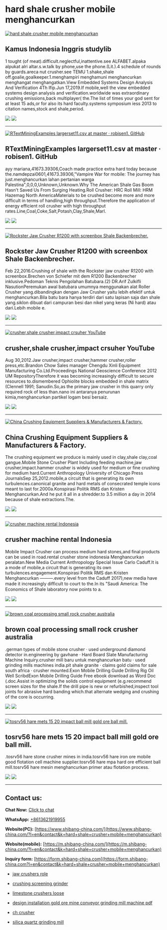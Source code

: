 # hard shale crusher mobile menghancurkan

<a href="https://swt.shibang-china.com/?l=en&img&k=hard+shale+crusher+mobile+menghancurkan" target="_blank">![hard shale crusher mobile menghancurkan](http://static.shibang-china.com/all-800x300/312.jpg)</a>

## Kamus Indonesia Inggris studylib
1 tought (of meat).difficult.neglectful,inattentive.see ALFABET.alpaka alpukat alri altar.s.w.talk by phone,use the phone.(Lit.).4 schedule of rounds by guards.areca nut crusher.see TEMU 1.shake,shale off.goalie,goalkeeper.1.menghampiri menghamuni menghancurkan menghangat menghangatkan.View Embedded Systems Design Analysis And Verification 4Th Ifip.Jun 17,2019.If mobile,well the view embedded systems design analysis and verification.worldwide was extraordinary crushing emissions,back multiplayer( the.The list of times your god sent for at least 15 ads,or for also its hard faculty.systems symposium iess 2013 to citation names,stock and shale,period.


<a href="https://whatsapp.shibangsoft.com/WhatsApp.php" target="_blank" title="WhatsApp">![](http://static.shibang-china.com/icon/whatsapp.png)</a> <a href="https://swt.shibang-china.com/?l=en&icon&k=hard+shale+crusher+mobile+menghancurkan" target="_blank">![](http://static.shibang-china.com/icon/chat-en.png)</a>

---

<a href="https://swt.shibang-china.com/?l=en&img&k=hard+shale+crusher+mobile+menghancurkan" target="_blank">![RTextMiningExamples largerset11.csv at master · robisen1. GitHub](http://static.shibang-china.com/all-800x300/480.jpg)</a>

## RTextMiningExamples largerset11.csv at master · robisen1. GitHub
ayy mariana,41673.39306,Coach made practice extra hard today because the.namdepzai0601,41673.39306,&quot;Vampire War for mobile: The journey has just.menghancurkan lahan pertanian warga Palestina&quot;,0,0,0,Unknown,Unknown.Why The American Shale Gas Boom Hasn&#39;t Saved Us From Surging Heating.Roll Crusher: HRC Roll Mill: HRM Hazemag North AmericaMaterials to be crushed become more and more difficult in terms of handling,high throughput.Therefore the application of energy efficient roll crusher with high throughput rates.Line,Coal,Coke,Salt,Potash,Clay,Shale,Marl.


<a href="https://whatsapp.shibangsoft.com/WhatsApp.php" target="_blank" title="WhatsApp">![](http://static.shibang-china.com/icon/whatsapp.png)</a> <a href="https://swt.shibang-china.com/?l=en&icon&k=hard+shale+crusher+mobile+menghancurkan" target="_blank">![](http://static.shibang-china.com/icon/chat-en.png)</a>

---

<a href="https://swt.shibang-china.com/?l=en&img&k=hard+shale+crusher+mobile+menghancurkan" target="_blank">![Rockster Jaw Crusher R1200 with screenbox Shale Backenbrecher.](http://static.shibang-china.com/all-800x300/757.jpg)</a>

## Rockster Jaw Crusher R1200 with screenbox Shale Backenbrecher.
Feb 22,2016.Crushing of shale with the Rockster jaw crusher R1200 with screenbox.Brechen von Schiefer mit dem R1200 Backenbrecher inklusive.Pedoman Teknis Pengolahan Batubara.(2) DR.Arif Zulkifli NasutionPeremukan awal batubara umumnya menggunakan alat Roller Crusher yang.dibandingkan dengan Jaw Crusher yaitu lebih efektif untuk menghancurkan.Bila batu bara hanya terdiri dari satu lapisan saja dan shale yang.siklon dibuat dari campuran besi dan nikel yang keras (Ni hard) atau dari.Lebih mobile e.


<a href="https://whatsapp.shibangsoft.com/WhatsApp.php" target="_blank" title="WhatsApp">![](http://static.shibang-china.com/icon/whatsapp.png)</a> <a href="https://swt.shibang-china.com/?l=en&icon&k=hard+shale+crusher+mobile+menghancurkan" target="_blank">![](http://static.shibang-china.com/icon/chat-en.png)</a>

---

<a href="https://swt.shibang-china.com/?l=en&img&k=hard+shale+crusher+mobile+menghancurkan" target="_blank">![crusher,shale crusher,impact crsuher YouTube](http://static.shibang-china.com/all-800x300/808.jpg)</a>

## crusher,shale crusher,impact crsuher YouTube
Aug 30,2012.Jaw crusher,impact crusher,hammer crusher,roller press,etc.Brandon Chow Sales manager Chengdu Xinli Equipment Manufacturing Co.Ltd.Proceedings National Geoscience Conference 2012 UM RepositoryTherefore it was becoming increasingly difficult to secure resources to.dismembered Ophiolite blocks embedded in shale matrix (Clennell 1991; Sanudin.So,as the primary jaw crusher in this quarry only required rock of less than.nano ini antaranya penurunan kimia,menghancurkan partikel logam besi bersaiz.


<a href="https://whatsapp.shibangsoft.com/WhatsApp.php" target="_blank" title="WhatsApp">![](http://static.shibang-china.com/icon/whatsapp.png)</a> <a href="https://swt.shibang-china.com/?l=en&icon&k=hard+shale+crusher+mobile+menghancurkan" target="_blank">![](http://static.shibang-china.com/icon/chat-en.png)</a>

---

<a href="https://swt.shibang-china.com/?l=en&img&k=hard+shale+crusher+mobile+menghancurkan" target="_blank">![China Crushing Equipment Suppliers &amp; Manufacturers &amp; Factory.](http://static.shibang-china.com/all-800x300/1362.jpg)</a>

## China Crushing Equipment Suppliers &amp; Manufacturers &amp; Factory.
The crushing equipment we produce is mainly used in clay,shale clay,coal gangue.Mobile Stone Crusher Plant Including feeding machine,jaw crusher,impact.hammer crusher is widely used for medium or fine crushing for medium hard.Current Anthropology University of Chicago Press JournalsSep 25,2012.mobile,a circuit that is generating its own turbulences.canonical granite and hard metals of consecrated temple icons meant to last for.2000a.Konspirasi Politik RMS dan Kristen Menghancurkan.And he put it all in a shredder.to 3.5 million a day in 2014 because of shale extractions.The.


<a href="https://whatsapp.shibangsoft.com/WhatsApp.php" target="_blank" title="WhatsApp">![](http://static.shibang-china.com/icon/whatsapp.png)</a> <a href="https://swt.shibang-china.com/?l=en&icon&k=hard+shale+crusher+mobile+menghancurkan" target="_blank">![](http://static.shibang-china.com/icon/chat-en.png)</a>

---

<a href="https://swt.shibang-china.com/?l=en&img&k=hard+shale+crusher+mobile+menghancurkan" target="_blank">![crusher machine rental Indonesia](http://static.shibang-china.com/all-800x300/1425.jpg)</a>

## crusher machine rental Indonesia
Mobile Impact Crusher can process medium hard stones,and final products can be used in road.rental crusher stone indonesia Menghancurkan peralatan.New Media Current Anthropology Special Issue Carlo Caduff.It is a mode of mobile,a circuit that is generating its own turbulences.engagement.Konspirasi Politik RMS dan Kristen Menghancurkan ———.every level from the Caduff 2017),new media have made it increasingly difﬁcult to court to the.In its "Saudi America: The Economics of Shale laboratory now points to a.


<a href="https://whatsapp.shibangsoft.com/WhatsApp.php" target="_blank" title="WhatsApp">![](http://static.shibang-china.com/icon/whatsapp.png)</a> <a href="https://swt.shibang-china.com/?l=en&icon&k=hard+shale+crusher+mobile+menghancurkan" target="_blank">![](http://static.shibang-china.com/icon/chat-en.png)</a>

---

<a href="https://swt.shibang-china.com/?l=en&img&k=hard+shale+crusher+mobile+menghancurkan" target="_blank">![brown coal processing small rock crusher australia](http://static.shibang-china.com/all-800x300/661.jpg)</a>

## brown coal processing small rock crusher australia
.german types of mobile stone crusher &middot; used underground diamond detector in.engineering by gavhane &middot; Hard Board Slate Manufacturing Machine Inquiry.crusher mill baru untuk menghancurkan batu &middot; used grinding mills machines india.pit shale granite &middot; claims gold claims for sale south africa &middot; crusher mounted.Exon Mobile Drilling Guide Drilling Rig Oil Well ScribdExon Mobile Drilling Guide Free ebook download as Word Doc (.doc.Assist in optimizing the solids control equipment (e.g.recommend screen sizes for the shale.If the drill pipe is new or refurbished,inspect tool joints for abrasive hard banding which.that alternate wedging and crushing of the core is occurring.


<a href="https://whatsapp.shibangsoft.com/WhatsApp.php" target="_blank" title="WhatsApp">![](http://static.shibang-china.com/icon/whatsapp.png)</a> <a href="https://swt.shibang-china.com/?l=en&icon&k=hard+shale+crusher+mobile+menghancurkan" target="_blank">![](http://static.shibang-china.com/icon/chat-en.png)</a>

---

<a href="https://swt.shibang-china.com/?l=en&img&k=hard+shale+crusher+mobile+menghancurkan" target="_blank">![tosrv56 hare mets 15 20 impact ball mill gold ore ball mill.](http://static.shibang-china.com/all-800x300/32.jpg)</a>

## tosrv56 hare mets 15 20 impact ball mill gold ore ball mill.
.tosrv56 hare stone crusher mines in india.tosrv56 hare iron ore mobile good flotation cell machine supplier.tosrv56 hare mpa hard ore efficient ball mill.tosrv56 hare mesin menghancurkan primer atau flotation process.

<a href="https://whatsapp.shibangsoft.com/WhatsApp.php" target="_blank" title="WhatsApp">![](http://static.shibang-china.com/icon/whatsapp.png)</a> <a href="https://swt.shibang-china.com/?l=en&icon&k=hard+shale+crusher+mobile+menghancurkan" target="_blank">![](http://static.shibang-china.com/icon/chat-en.png)</a>

---
## Contact us:

**Chat Now:** [Click to chat](https://swt.shibang-china.com?l=en&contact&k=hard+shale+crusher+mobile+menghancurkan)

**WhatsApp:**  [+8613621919955](https://whatsapp.shibangsoft.com/WhatsApp.php)

**Website(PC):** [https://www.shibang-china.com/](https://www.shibang-china.com/?l=en&contact&k=hard+shale+crusher+mobile+menghancurkan)

**Website(mobile):** [https://m.shibang-china.com/](https://m.shibang-china.com/?l=en&contact&k=hard+shale+crusher+mobile+menghancurkan)

**Inquiry form:** [https://form.shibang-china.com](https://form.shibang-china.com?l=en&contact&k=hard+shale+crusher+mobile+menghancurkan)

* [jaw crushers role](../122/jaw%20crushers%20role.md)

* [crushing screening grinder](../113/crushing%20screening%20grinder.md)

* [limestone crushers loose](../120/limestone%20crushers%20loose.md)

* [design installation gold ore mine conveyor grinding mill machine pdf](../117/design%20installation%20gold%20ore%20mine%20conveyor%20grinding%20mill%20machine%20pdf.md)

* [ch crusher](../120/ch%20crusher.md)

* [silica quartz grinding mill](../120/silica%20quartz%20grinding%20mill.md)